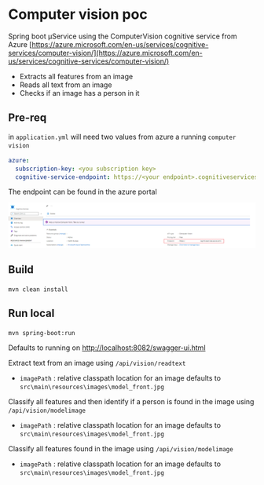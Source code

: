 # Computer vision poc

Spring boot µService using the ComputerVision cognitive service from Azure [https://azure.microsoft.com/en-us/services/cognitive-services/computer-vision/](https://azure.microsoft.com/en-us/services/cognitive-services/computer-vision/)

- Extracts all features from an image
- Reads all text from an image
- Checks if an image has a person in it

## Pre-req

in `application.yml` will need two values from azure a running `computer vision`

``````yaml
azure:
  subscription-key: <you subscription key>
  cognitive-service-endpoint: https://<your endpoint>.cognitiveservices.azure.com/
``````

The endpoint can be found in the azure portal

![](image/README/1614246469007.png)


## Build

`mvn clean install`

## Run local

`mvn spring-boot:run`

Defaults to running on [http://localhost:8082/swagger-ui.html](http://localhost:8082/swagger-ui.html)

Extract text from an image using `/api/vision/readtext`

- `imagePath` : relative classpath location for an image defaults to `src\main\resources\images\model_front.jpg`

Classify all features and then identify if a person is found in the image using `/api/vision/modelimage`

- `imagePath` : relative classpath location for an image defaults to `src\main\resources\images\model_front.jpg`

Classify all features found in the image using `/api/vision/modelimage`

- `imagePath` : relative classpath location for an image defaults to `src\main\resources\images\model_front.jpg`
